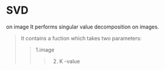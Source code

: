 # SVD
 on image
It performs singular value decomposition on images.
> It contains a fuction which takes two parameters:
>>1.image
>>>2. K -value